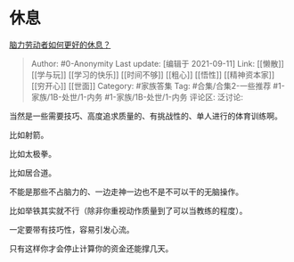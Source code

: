 # 休息
[脑力劳动者如何更好的休息？](https://www.zhihu.com/question/35484585/answer/2114331418)

> Author: #0-Anonymity
> Last update: [编辑于 2021-09-11]
> Link: [[懒散]] [[学与玩]] [[学习的快乐]] [[时间不够]] [[粗心]] [[悟性]] [[精神资本家]] [[穷开心]] [[世面]]
> Category: #家族答集
> Tag: #合集/合集2-一些推荐 #1-家族/1B-处世/1-内务 #1-家族/1B-处世/1-内务
> 评论区:
> 泛讨论:

当然是一些需要技巧、高度追求质量的、有挑战性的、单人进行的体育训练啊。

比如射箭。

比如太极拳。

比如居合道。

不能是那些不占脑力的、一边走神一边也不是不可以干的无脑操作。

比如举铁其实就不行（除非你重视动作质量到了可以当教练的程度）。

一定要带有技巧性，容易引发心流。

只有这样你才会停止计算你的资金还能撑几天。
